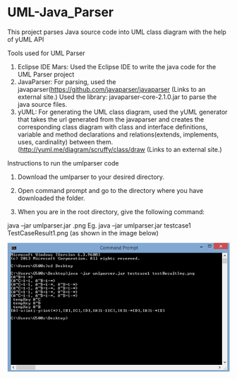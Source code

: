 # UML-Java_Parser
This project parses Java source code into UML class diagram with the help of yUML API

Tools used for UML Parser

1. Eclipse IDE Mars: Used the Eclipse IDE to write the java code for the UML Parser project 
2. JavaParser: For parsing, used the javaparser(https://github.com/javaparser/javaparser (Links to an external site.)
Used the library: javaparser-core-2.1.0.jar to parse the java source files.
3. yUML: For generating the UML class diagram, used the yUML generator that takes the url generated from the javaparser and creates the corresponding class diagram with class and interface definitions, variable and method declarations and relations(extends, implements, uses, cardinality) between them. 
(http://yuml.me/diagram/scruffy/class/draw (Links to an external site.)

Instructions to run the umlparser code

1. Download the umlparser to your desired directory.

2. Open command prompt and go to the directory where you have downloaded the folder.

3. When you are in the root directory, give the following command:

java –jar umlparser.jar <testcase folder Name> <ImageName>.png
Eg. java –jar umlparser.jar testcase1 TestCaseResult1.png (as shown in the image below)



![How to run umlparser](https://github.com/krutipandya/UML-Java_Parser/blob/master/umlparser/howtorun.png "How to run umlparser")



